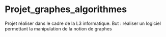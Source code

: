 # Projet_graphes_algorithmes
Projet réaliser dans le cadre de la L3 informatique. But : réaliser un logiciel permettant la manipulation de la notion de graphes
